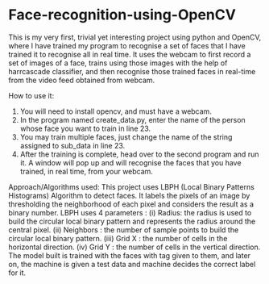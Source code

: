 # Face-recognition-using-OpenCV
This is my very first, trivial yet interesting project using python and OpenCV, where I have trained my program to recognise a set of faces that I have trained it to recognise all in real time. It uses the webcam to first record a set of images of a face, trains using those images with the help of harrcascade classifier, and then recognise those trained faces in real-time from the video feed obtained from webcam.

How to use it:
1. You will need to install opencv, and must have a webcam. 
2. In the program named create_data.py, enter the name of the person whose face you want to train in line 23.
3. You may train multiple faces, just change the name of the string assigned to sub_data in line 23.
4. After the training is complete, head over to the second program and run it. A window will pop up and will recognise the faces that you have trained, in real time, from your webcam. 

Approach/Algorithms used:
This project uses LBPH (Local Binary Patterns Histograms) Algorithm to detect faces. It labels the pixels of an image by thresholding the neighborhood of each pixel and considers the result as a binary number.
LBPH uses 4 parameters :
(i) Radius: the radius is used to build the circular local binary pattern and represents the radius around the
central pixel.
(ii) Neighbors : the number of sample points to build the circular local binary pattern.
(iii) Grid X : the number of cells in the horizontal direction.
(iv) Grid Y : the number of cells in the vertical direction.
The model built is trained with the faces with tag given to them, and later on, the machine is given a test data and machine decides the correct label for it.

